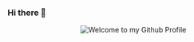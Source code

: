 ### Hi there 👋

<div align="center">
  <img src="https://raw.githubusercontent.com/DONSIMON92/DONSIMON92/blob/master/images/welcome.png?raw=true" style="max-width: 100%;" alt="Welcome to my Github Profile" />
</div>
<!--
**DONSIMON92/DONSIMON92** is a ✨ _special_ ✨ repository because its `README.md` (this file) appears on your GitHub profile.

Here are some ideas to get you started:

- 🔭 I’m currently working on ...
- 🌱 I’m currently learning ...
- 👯 I’m looking to collaborate on ...
- 🤔 I’m looking for help with ...
- 💬 Ask me about ...
- 📫 How to reach me: ...
- 😄 Pronouns: ...
- ⚡ Fun fact: ...
-->
